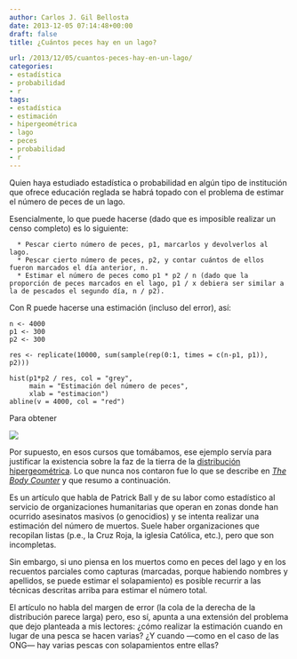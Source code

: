 ```yaml
---
author: Carlos J. Gil Bellosta
date: 2013-12-05 07:14:48+00:00
draft: false
title: ¿Cuántos peces hay en un lago?

url: /2013/12/05/cuantos-peces-hay-en-un-lago/
categories:
- estadística
- probabilidad
- r
tags:
- estadística
- estimación
- hipergeométrica
- lago
- peces
- probabilidad
- r
---
```


Quien haya estudiado estadística o probabilidad en algún tipo de institución que ofrece educación reglada se habrá topado con el problema de estimar el número de peces de un lago.

Esencialmente, lo que puede hacerse (dado que es imposible realizar un censo completo) es lo siguiente:



	  * Pescar cierto número de peces, p1, marcarlos y devolverlos al lago.
	  * Pescar cierto número de peces, p2, y contar cuántos de ellos fueron marcados el día anterior, n.
	  * Estimar el número de peces como p1 * p2 / n (dado que la proporción de peces marcados en el lago, p1 / x debiera ser similar a la de pescados el segundo día, n / p2).


Con R puede hacerse una estimación (incluso del error), así:



    n <- 4000
    p1 <- 300
    p2 <- 300

    res <- replicate(10000, sum(sample(rep(0:1, times = c(n-p1, p1)), p2)))

    hist(p1*p2 / res, col = "grey",
         main = "Estimación del número de peces",
         xlab = "estimacion")
    abline(v = 4000, col = "red")



Para obtener

[![](/wp-uploads/2013/12/peces_en_el_lago.png)
](/wp-uploads/2013/12/peces_en_el_lago.png)

Por supuesto, en esos cursos que tomábamos, ese ejemplo servía para justificar la existencia sobre la faz de la tierra de la [distribución hipergeométrica](http://en.wikipedia.org/wiki/Hypergeometric_distribution). Lo que nunca nos contaron fue lo que se describe en _[The Body Counter](http://jointheclub.org/2012/04/the-body-counter/)_ y que resumo a continuación.

Es un artículo que habla de Patrick Ball y de su labor como estadístico al servicio de organizaciones humanitarias que operan en zonas donde han ocurrido asesinatos masivos (o genocidios) y se intenta realizar una estimación del número de muertos. Suele haber organizaciones que recopilan listas (p.e., la Cruz Roja, la iglesia Católica, etc.), pero que son incompletas.

Sin embargo, si uno piensa en los muertos como en peces del lago y en los recuentos parciales como capturas (marcadas, porque habiendo nombres y apellidos, se puede estimar el solapamiento) es posible recurrir a las técnicas descritas arriba para estimar el número total.

El artículo no habla del margen de error (la cola de la derecha de la distribución parece larga) pero, eso sí, apunta a una extensión del problema que dejo planteada a mis lectores: ¿cómo realizar la estimación cuando en lugar de una pesca se hacen varias? ¿Y cuando —como en el caso de las ONG— hay varias pescas con solapamientos entre ellas?
